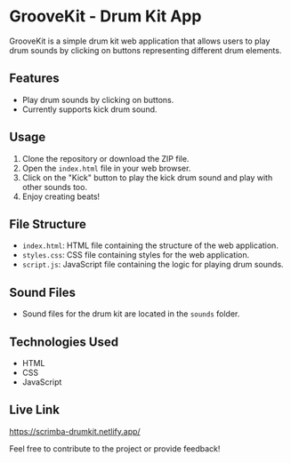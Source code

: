 # GrooveKit - Drum Kit App

GrooveKit is a simple drum kit web application that allows users to play drum sounds by clicking on buttons representing different drum elements.

## Features

- Play drum sounds by clicking on buttons.
- Currently supports kick drum sound.

## Usage

1. Clone the repository or download the ZIP file.
2. Open the `index.html` file in your web browser.
3. Click on the "Kick" button to play the kick drum sound and play with other sounds too.
4. Enjoy creating beats!

## File Structure

- `index.html`: HTML file containing the structure of the web application.
- `styles.css`: CSS file containing styles for the web application.
- `script.js`: JavaScript file containing the logic for playing drum sounds.

## Sound Files

- Sound files for the drum kit are located in the `sounds` folder.

## Technologies Used

- HTML
- CSS
- JavaScript

## Live Link
https://scrimba-drumkit.netlify.app/

Feel free to contribute to the project or provide feedback!

